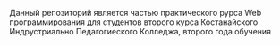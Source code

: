 Данный репозиторий является частью практического рурса Web программирования для студентов второго курса Костанайского Индрустриально Педагогиеского Колледжа, 
второго года обучения
